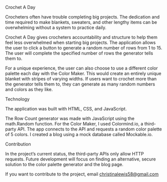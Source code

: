 Crochet A Day

Crocheters often have trouble completing big projects. The dedication and time required to make blankets, sweaters, and other lengthy items can be overwhelming without a system to practice daily.

Crochet A Day gives crocheters accountability and structure to help them feel less overwhelmed when starting big projects. The application allows the user to click a button to generate a random number of rows  from 1 to 15. The user will complete the specified number of rows the generator tells them to. 

For a unique experience, the user can also choose to use a different color palette each day with the Color Maker. This would create an entirely unique blanket with stripes of varying widths. If users want to crochet more than the generator tells them to, they can generate as many random numbers and colors as they like.

Technology

The application was built with HTML, CSS, and JavaScript. 

The Row Count generator was made with JavaScript using the math.Random function. For the Color Maker, I used Colormind.io, a third-party API. The app connects to the API and requests a random color palette of 5 colors. I created a blog using a mock database called Mockable.io.

Contribution

In the project’s current status, the third-party APIs only allow HTTP requests. Future development will focus on finding an alternative, secure solution to the color palette generator and the blog page. 

If you want to contribute to the project, email christinalewis58@gmail.com
